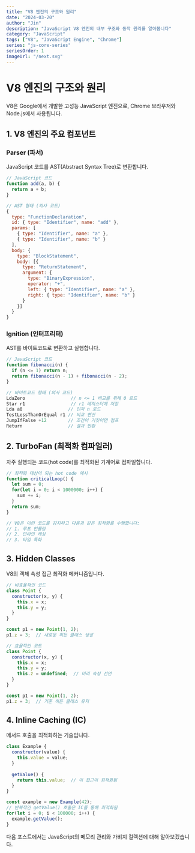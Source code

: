 ```yaml
---
title: "V8 엔진의 구조와 원리"
date: "2024-03-20"
author: "Jin"
description: "JavaScript V8 엔진의 내부 구조와 동작 원리를 알아봅니다"
category: "JavaScript"
tags: ["V8", "JavaScript Engine", "Chrome"]
series: "js-core-series"
seriesOrder: 1
imageUrl: "/next.svg"
---
```


# V8 엔진의 구조와 원리

V8은 Google에서 개발한 고성능 JavaScript 엔진으로, Chrome 브라우저와 Node.js에서 사용됩니다.

## 1. V8 엔진의 주요 컴포넌트

### Parser (파서)
JavaScript 코드를 AST(Abstract Syntax Tree)로 변환합니다.

```javascript
// JavaScript 코드
function add(a, b) {
  return a + b;
}

// AST 형태 (의사 코드)
{
  type: "FunctionDeclaration",
  id: { type: "Identifier", name: "add" },
  params: [
    { type: "Identifier", name: "a" },
    { type: "Identifier", name: "b" }
  ],
  body: {
    type: "BlockStatement",
    body: [{
      type: "ReturnStatement",
      argument: {
        type: "BinaryExpression",
        operator: "+",
        left: { type: "Identifier", name: "a" },
        right: { type: "Identifier", name: "b" }
      }
    }]
  }
}
```

### Ignition (인터프리터)
AST를 바이트코드로 변환하고 실행합니다.

```javascript
// JavaScript 코드
function fibonacci(n) {
  if (n <= 1) return n;
  return fibonacci(n - 1) + fibonacci(n - 2);
}

// 바이트코드 형태 (의사 코드)
LdaZero                 // n <= 1 비교를 위해 0 로드
Star r1                 // r1 레지스터에 저장
Lda a0                 // 인자 n 로드
TestLessThanOrEqual r1 // 비교 연산
JumpIfFalse +12        // 조건이 거짓이면 점프
Return                 // 결과 반환
```

## 2. TurboFan (최적화 컴파일러)

자주 실행되는 코드(hot code)를 최적화된 기계어로 컴파일합니다.

```javascript
// 최적화 대상이 되는 hot code 예시
function criticalLoop() {
  let sum = 0;
  for(let i = 0; i < 1000000; i++) {
    sum += i;
  }
  return sum;
}

// V8은 이런 코드를 감지하고 다음과 같은 최적화를 수행합니다:
// 1. 루프 언롤링
// 2. 인라인 캐싱
// 3. 타입 특화
```

## 3. Hidden Classes

V8의 객체 속성 접근 최적화 메커니즘입니다.

```javascript
// 비효율적인 코드
class Point {
  constructor(x, y) {
    this.x = x;
    this.y = y;
  }
}

const p1 = new Point(1, 2);
p1.z = 3;  // 새로운 히든 클래스 생성

// 효율적인 코드
class Point {
  constructor(x, y) {
    this.x = x;
    this.y = y;
    this.z = undefined;  // 미리 속성 선언
  }
}

const p1 = new Point(1, 2);
p1.z = 3;  // 기존 히든 클래스 유지
```

## 4. Inline Caching (IC)

메서드 호출을 최적화하는 기술입니다.

```javascript
class Example {
  constructor(value) {
    this.value = value;
  }
  
  getValue() {
    return this.value;  // 이 접근이 최적화됨
  }
}

const example = new Example(42);
// 반복적인 getValue() 호출은 IC를 통해 최적화됨
for(let i = 0; i < 100000; i++) {
  example.getValue();
}
```

다음 포스트에서는 JavaScript의 메모리 관리와 가비지 컬렉션에 대해 알아보겠습니다. 